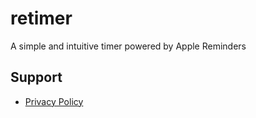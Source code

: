 # retimer
A simple and intuitive timer powered by Apple Reminders


## Support
- [Privacy Policy](https://jangelsb.github.io/retimer/privacy)
